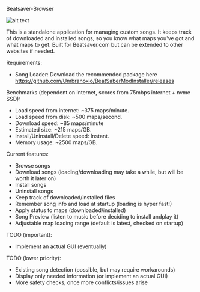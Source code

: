 Beatsaver-Browser

![alt text](https://i.imgur.com/s14jyi6.png)

This is a standalone application for managing custom songs.
It keeps track of downloaded and installed songs, so you know what maps you've got and what maps to get.
Built for Beatsaver.com but can be extended to other websites if needed.

Requirements:
- Song Loader: Download the recommended package here https://github.com/Umbranoxio/BeatSaberModInstaller/releases

Benchmarks (dependent on internet, scores from 75mbps internet + nvme SSD):
- Load speed from internet: ~375 maps/minute.
- Load speed from disk: ~500 maps/second.
- Download speed: ~85 maps/minute
- Estimated size: ~215 maps/GB.
- Install/Uninstall/Delete speed: Instant.
- Memory usage: ~2500 maps/GB.

Current features:
- Browse songs
- Download songs (loading/downloading may take a while, but will be worth it later on)
- Install songs
- Uninstall songs
- Keep track of downloaded/installed files
- Remember song info and load at startup (loading is hyper fast!)
- Apply status to maps (downloaded/installed)
- Song Preview (listen to music before deciding to install andplay it)
- Adjustable map loading range (default is latest, checked on startup)

TODO (important):
- Implement an actual GUI (eventually)

TODO (lower priority):
- Existing song detection (possible, but may require workarounds)
- Display only needed information (or implement an actual GUI)
- More safety checks, once more conflicts/issues arise